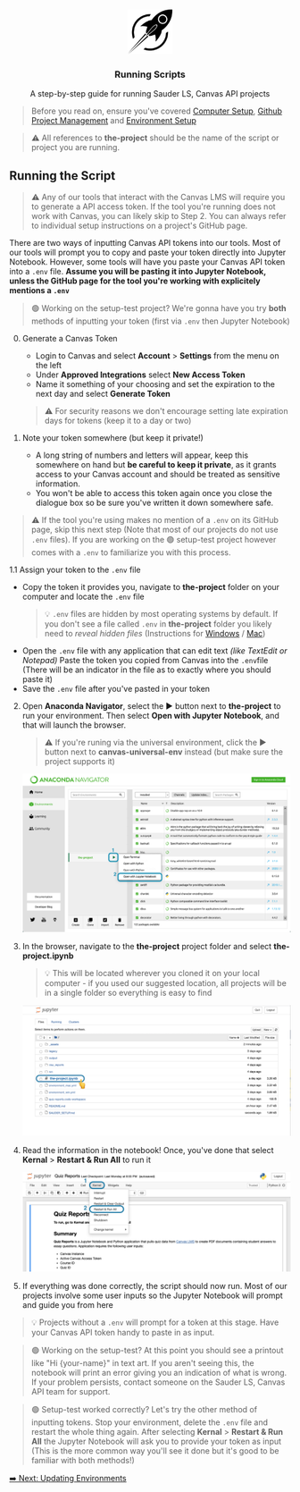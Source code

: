 <br />
<p align="center">
  <div align="center">
    <img src="../imgs/rocket.png" alt="Logo" height="80">
  </div>

  <h3 align="center">Running Scripts</h3>

  <p align="center">
  A step-by-step guide for running Sauder LS, Canvas API projects
    <br />
  </p>
</p>

> Before you read on, ensure you've covered [Computer Setup](computer-setup.md), [Github Project Management](github-project-management.md) and [Environment Setup](environment-setup.md)

> ⚠️ All references to **the-project** should be the name of the script or project you are running.

## Running the Script

> ⚠️ Any of our tools that interact with the Canvas LMS will require you to generate a API access token. If the tool you're running does not work with Canvas, you can likely skip to Step 2. You can always refer to individual setup instructions on a project's GitHub page.

There are two ways of inputting Canvas API tokens into our tools. Most of our tools will prompt you to copy and paste your token directly into Jupyter Notebook. However, some tools will have you paste your Canvas API token into a `.env` file. **Assume you will be pasting it into Jupyter Notebook, unless the GitHub page for the tool you're working with explicitely mentions a `.env`**

> 🟢 Working on the setup-test project? We're gonna have you try **both** methods of inputting your token (first via `.env` then Jupyter Notebook)

0. Generate a Canvas Token

   - Login to Canvas and select **Account** > **Settings** from the menu on the left
   - Under **Approved Integrations** select **New Access Token**
   - Name it something of your choosing and set the expiration to the next day and select **Generate Token**

   > ⚠️ For security reasons we don't encourage setting late expiration days for tokens (keep it to a day or two)

1. Note your token somewhere (but keep it private!)
   - A long string of numbers and letters will appear, keep this somewhere on hand but **be careful to keep it private**, as it grants access to your Canvas account and should be treated as sensitive information.
   - You won't be able to access this token again once you close the dialogue box so be sure you've written it down somewhere safe.

> ⚠️ If the tool you're using makes no mention of a `.env` on its GitHub page, skip this next step (Note that most of our projects do not use `.env` files). If you are working on the 🟢 setup-test project however comes with a `.env` to familiarize you with this process.

1.1 Assign your token to the `.env` file

- Copy the token it provides you, navigate to **the-project** folder on your computer and locate the `.env` file
  > 💡 `.env` files are hidden by most operating systems by default. If you don't see a file called `.env` in **the-project** folder you likely need to _reveal hidden files_ (Instructions for [Windows](https://support.microsoft.com/en-us/windows/view-hidden-files-and-folders-in-windows-10-97fbc472-c603-9d90-91d0-1166d1d9f4b5) / [Mac](https://setapp.com/how-to/show-hidden-files-on-mac))
- Open the `.env` file with any application that can edit text _(like TextEdit or Notepad)_ Paste the token you copied from Canvas into the `.env`file (There will be an indicator in the file as to exactly where you should paste it)
- Save the `.env` file after you've pasted in your token

2. Open **Anaconda Navigator**, select the ▶ button next to **the-project** to run your environment. Then select **Open with Jupyter Notebook**, and that will launch the browser.

   > ⚠️ If you're runing via the universal environment, click the ▶ button next to **canvas-universal-env** instead (but make sure the project supports it)

   <div align="center">
      <img src="../imgs/sauder-ops-guide/anaconda-run.png" alt="Logo" width="600">
   </div>

3. In the browser, navigate to the **the-project** project folder and select **the-project.ipynb**

   > 💡 This will be located wherever you cloned it on your local computer - if you used our suggested location, all projects will be in a single folder so everything is easy to find

   <div align="center">
      <img src="../imgs/sauder-ops-guide/browser-select-notebook.png" alt="Logo" width="600">
   </div>

4. Read the information in the notebook! Once, you've done that select **Kernal** > **Restart & Run All** to run it

   <div align="center">
      <img src="../imgs/sauder-ops-guide/notebook-start.png" alt="Logo" width="600" >
   </div>

5. If everything was done correctly, the script should now run. Most of our projects involve some user inputs so the Jupyter Notebook will prompt and guide you from here

> 💡 Projects without a `.env` will prompt for a token at this stage. Have your Canvas API token handy to paste in as input.

> 🟢 Working on the setup-test? At this point you should see a printout like "Hi {your-name}" in text art. If you aren't seeing this, the notebook will print an error giving you an indication of what is wrong. If your problem persists, contact someone on the Sauder LS, Canvas API team for support.

> 🟢 Setup-test worked correctly? Let's try the other method of inputting tokens. Stop your environment, delete the `.env` file and restart the whole thing again. After selecting **Kernal** > **Restart & Run All** the Jupyter Notebook will ask you to provide your token as input (This is the more common way you'll see it done but it's good to be familiar with both methods!)

[➡️ Next: Updating Environments](updating-environments.md)
